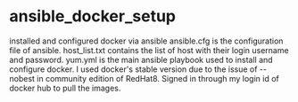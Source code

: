 # ansible_docker_setup
installed and configured docker via ansible
ansible.cfg is the configuration file of ansible.
host_list.txt contains the list of host with their login username and password.
yum.yml is the main ansible playbook used to install and configure docker.
I used docker's stable version due to the issue of --nobest in community edition of RedHat8.
Signed in through my login id of docker hub to pull the images.
